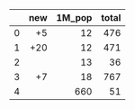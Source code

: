 |    |   new |   1M_pop |   total |
|---:|------:|---------:|--------:|
|  0 |    +5 |       12 |     476 |
|  1 |   +20 |       12 |     471 |
|  2 |       |       13 |      36 |
|  3 |    +7 |       18 |     767 |
|  4 |       |      660 |      51 |
